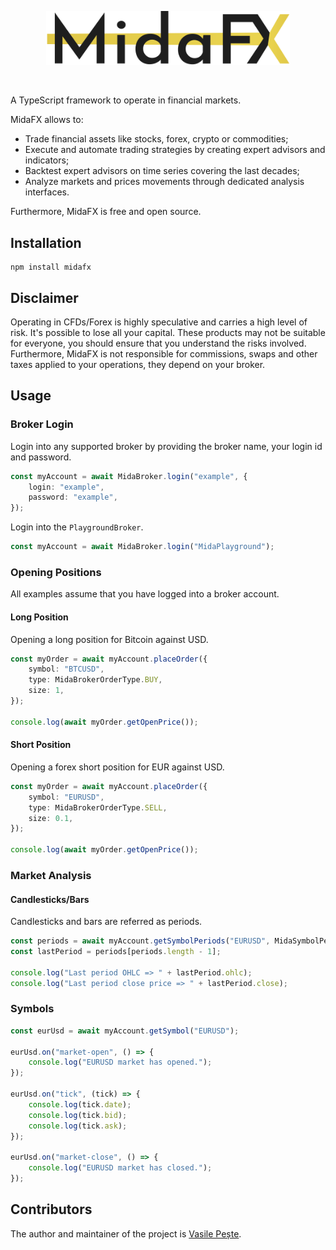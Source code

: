 <p align="center"> 
    <img src="images/logo.svg" alt="MidaFX" width="390px">
</p>
<br>

A TypeScript framework to operate in financial markets.

MidaFX allows to:
- Trade financial assets like stocks, forex, crypto or commodities;
- Execute and automate trading strategies by creating expert advisors and indicators;
- Backtest expert advisors on time series covering the last decades;
- Analyze markets and prices movements through dedicated analysis interfaces.

Furthermore, MidaFX is free and open source.

## Installation
```console
npm install midafx
```

## Disclaimer
Operating in CFDs/Forex is highly speculative and carries a high level of risk.
It's possible to lose all your capital. These products may not be suitable for everyone,
you should ensure that you understand the risks involved. Furthermore, MidaFX is not responsible for commissions,
swaps and other taxes applied to your operations, they depend on your broker.

## Usage

### Broker Login
Login into any supported broker by providing the broker name, your login id and password.
```typescript
const myAccount = await MidaBroker.login("example", {
    login: "example",
    password: "example",
});
```

Login into the `PlaygroundBroker`.
```typescript
const myAccount = await MidaBroker.login("MidaPlayground");
```

### Opening Positions
All examples assume that you have logged into a broker account.

#### Long Position
Opening a long position for Bitcoin against USD.
```typescript
const myOrder = await myAccount.placeOrder({
    symbol: "BTCUSD",
    type: MidaBrokerOrderType.BUY,
    size: 1,
});

console.log(await myOrder.getOpenPrice());
```

#### Short Position
Opening a forex short position for EUR against USD.
```typescript
const myOrder = await myAccount.placeOrder({
    symbol: "EURUSD",
    type: MidaBrokerOrderType.SELL,
    size: 0.1,
});

console.log(await myOrder.getOpenPrice());
```

### Market Analysis

#### Candlesticks/Bars
Candlesticks and bars are referred as periods.

```typescript
const periods = await myAccount.getSymbolPeriods("EURUSD", MidaSymbolPeriodTimeframeType.M30);
const lastPeriod = periods[periods.length - 1];

console.log("Last period OHLC => " + lastPeriod.ohlc);
console.log("Last period close price => " + lastPeriod.close);
```

### Symbols
```typescript
const eurUsd = await myAccount.getSymbol("EURUSD");

eurUsd.on("market-open", () => {
    console.log("EURUSD market has opened.");
});

eurUsd.on("tick", (tick) => {
    console.log(tick.date);
    console.log(tick.bid);
    console.log(tick.ask);
});

eurUsd.on("market-close", () => {
    console.log("EURUSD market has closed.");
});
```

## Contributors
The author and maintainer of the project is [Vasile Pește](https://github.com/Vasile-Peste).

